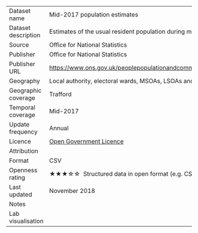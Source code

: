<table>
<tr>
	<td>Dataset name</td>
	<td>Mid-2017 population estimates</td>
</tr>
<tr>
	<td>Dataset description</td>
	<td>Estimates of the usual resident population during mid-2017</td>
</tr>
<tr>
	<td>Source</td>
	<td>Office for National Statistics</td>
</tr>
<tr>
	<td>Publisher</td>
	<td>Office for National Statistics</td>
</tr>
<tr>
	<td>Publisher URL</td>
	<td><a href="https://www.ons.gov.uk/peoplepopulationandcommunity/populationandmigration/populationestimates/datasets/wardlevelmidyearpopulationestimatesexperimental">https://www.ons.gov.uk/peoplepopulationandcommunity/populationandmigration/populationestimates/datasets/wardlevelmidyearpopulationestimatesexperimental</a></td>
</tr>
<tr>
	<td>Geography</td>
	<td>Local authority, electoral wards, MSOAs, LSOAs and OAs</td>
</tr>
<tr>
	<td>Geographic coverage</td>
	<td>Trafford</td>
</tr>
<tr>
	<td>Temporal coverage</td>
	<td>Mid-2017</td>
</tr>
<tr>
	<td>Update frequency</td>
	<td>Annual</td>
</tr>
<tr>
	<td>Licence</td>
	<td><a href="http://www.nationalarchives.gov.uk/doc/open-government-licence/version/3/">Open Government Licence</a></td>
</tr>
<tr>
	<td>Attribution</td>
	<td></td>
</tr>
<tr>
	<td>Format</td>
	<td>CSV</td>
</tr>
<tr>
	<td>Openness rating</td>
	<td>&#9733&#9733&#9733&#9734&#9734&nbsp; Structured data in open format (e.g. CSV)</td>
</tr>
<tr>
	<td>Last updated</td>
	<td>November 2018</td>
</tr>
<tr>
	<td>Notes</td>
	<td></td>
</tr>
<tr>
	<td>Lab visualisation</td>
	<td><a href=""></a></td>
</tr>
</table>
